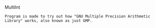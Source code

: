MultiInt

	Program is made to try out how "GNU Multiple Precision Arithmetic Library" works, also known as just GMP.
